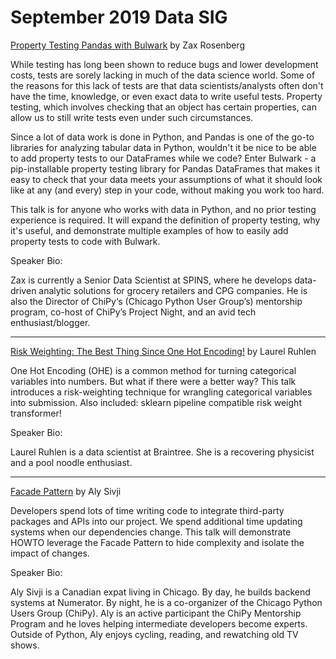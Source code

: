 # September 2019 Data SIG

[Property Testing Pandas with Bulwark](zax-rosenberg--property-testing-pandas-with-bulwark.pdf)
by Zax Rosenberg

While testing has long been shown to reduce bugs and lower development costs, tests are sorely lacking in much of the data science world. Some of the reasons for this lack of tests are that data scientists/analysts often don't have the time, knowledge, or even exact data to write useful tests. Property testing, which involves checking that an object has certain properties, can allow us to still write tests even under such circumstances.

Since a lot of data work is done in Python, and Pandas is one of the go-to libraries for analyzing tabular data in Python, wouldn't it be nice to be able to add property tests to our DataFrames while we code? Enter Bulwark - a pip-installable property testing library for Pandas DataFrames that makes it easy to check that your data meets your assumptions of what it should look like at any (and every) step in your code, without making you work too hard.

This talk is for anyone who works with data in Python, and no prior testing experience is required. It will expand the definition of property testing, why it's useful, and demonstrate multiple examples of how to easily add property tests to code with Bulwark.

Speaker Bio:

Zax is currently a Senior Data Scientist at SPINS, where he develops data-driven analytic solutions for grocery retailers and CPG companies. He is also the Director of ChiPy‘s (Chicago Python User Group’s) mentorship program, co-host of ChiPy’s Project Night, and an avid tech enthusiast/blogger.

---

[Risk Weighting: The Best Thing Since One Hot Encoding!](laurel-ruhlen--risk-weighting.pdf)
by Laurel Ruhlen

One Hot Encoding (OHE) is a common method for turning categorical variables into numbers. But what if there were a better way? This talk introduces a risk-weighting technique for wrangling categorical variables into submission. Also included: sklearn pipeline compatible risk weight transformer!

Speaker Bio:

Laurel Ruhlen is a data scientist at Braintree. She is a recovering physicist and a pool noodle enthusiast.

---

[Facade Pattern](aly-sivji--facade-pattern.pdf)
by Aly Sivji

Developers spend lots of time writing code to integrate third-party packages and APIs into our project. We spend additional time updating systems when our dependencies change. This talk will demonstrate HOWTO leverage the Facade Pattern to hide complexity and isolate the impact of changes.

Speaker Bio:

Aly Sivji is a Canadian expat living in Chicago. By day, he builds backend systems at Numerator. By night, he is a co-organizer of the Chicago Python Users Group (ChiPy). Aly is an active participant the ChiPy Mentorship Program and he loves helping intermediate developers become experts. Outside of Python, Aly enjoys cycling, reading, and rewatching old TV shows.
